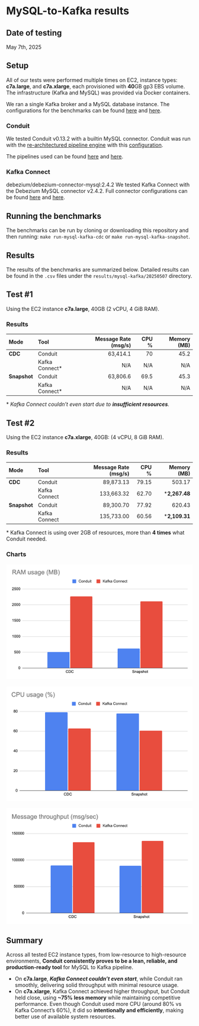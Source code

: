 # MySQL-to-Kafka results

## Date of testing

May 7th, 2025

## Setup

All of our tests were performed multiple times on EC2, instance types: **c7a.large**, and **c7a.xlarge**,
each provisioned with **40**GB gp3 EBS volume. The infrastructure (Kafka and
MySQL) was provided via Docker containers.

We ran a single Kafka broker and a
MySQL database instance. The configurations for the benchmarks can be found
[here](../../benchmarks/mysql-kafka-snapshot/benchi.yml) and
[here](../../benchmarks/mysql-kafka-cdc/benchi.yml).

### Conduit

We tested Conduit v0.13.2 with a builtin MySQL connector. Conduit was run with the
[re-architectured pipeline engine](https://meroxa.com/blog/optimizing-conduit-5x-the-throughput/) with this [configuration](../../shared/conduit/conduit.yaml).

The pipelines used can be found
[here](../../benchmarks/mysql-kafka-snapshot/conduit/pipeline.yml) and
[here](../../benchmarks/mysql-kafka-cdc/conduit/pipeline.yml).

### Kafka Connect
debezium/debezium-connector-mysql:2.4.2
We tested Kafka Connect with the Debezium MySQL connector v2.4.2. Full connector configurations can be
found [here](../../benchmarks/mysql-kafka-snapshot/kafka-connect/data/connector.json) and
[here](../../benchmarks/mysql-kafka-cdc/kafka-connect/data/connector.json).

## Running the benchmarks

The benchmarks can be run by cloning or downloading this repository and then
running: `make run-mysql-kafka-cdc` or `make run-mysql-kafka-snapshot`.

## Results

The results of the benchmarks are summarized below. Detailed results can be
found in the `.csv` files under the `results/mysql-kafka/20250507` directory.


## Test #1
Using the EC2 instance **c7a.large**, 40GB (2 vCPU, 4 GiB RAM).
### Results

| Mode         | Tool           | Message Rate (msg/s) | CPU % | Memory (MB) |
|:-------------|:---------------|---------------------:|------:|------------:|
| **CDC**      | Conduit        |             63,414.1 |    70 |        45.2 |
|              | Kafka Connect* |                  N/A |   N/A |         N/A |
| **Snapshot** | Conduit        |             63,806.6 |  69.5 |        45.3 |
|              | Kafka Connect* |                  N/A |   N/A |         N/A |

\* _Kafka Connect couldn’t even start due to **insufficient resources**._

## Test #2

Using the EC2 instance **c7a.xlarge**, 40GB: (4 vCPU, 8 GiB RAM).

### Results

| Mode         | Tool          | Message Rate (msg/s) | CPU % |   Memory (MB) |
|:-------------|:--------------|---------------------:|------:|--------------:|
| **CDC**      | Conduit       |            89,873.13 | 79.15 |        503.17 |
|              | Kafka Connect |           133,663.32 | 62.70 | ***2,267.48** |
| **Snapshot** | Conduit       |            89,300.70 | 77.92 |        620.43 |
|              | Kafka Connect |           135,733.00 | 60.56 | ***2,109.31** |

\* Kafka Connect is using over 2GB of resources, more than **4 times** what Conduit needed.

### Charts

![Memory Usage Graph](memory-usage.png)
<br/>
<br/>
![CPU Usage Graph](cpu-usage.png)
<br/>
<br/>
![Message Throughput Graph](message-throughput.png)
<br/>

## Summary
Across all tested EC2 instance types, from low-resource to high-resource environments, 
**Conduit consistently proves to be a lean, reliable, and production-ready tool** for 
MySQL to Kafka pipeline.

- On **c7a.large**, ***Kafka Connect couldn’t even start***, while Conduit ran smoothly,
delivering solid throughput with minimal resource usage.
- On **c7a.xlarge**, Kafka Connect achieved higher throughput, but Conduit held close,
using **~75% less memory** while maintaining competitive performance. Even though Conduit
used more CPU (around 80% vs Kafka Connect’s 60%), it did so **intentionally and efficiently**,
making better use of available system resources.